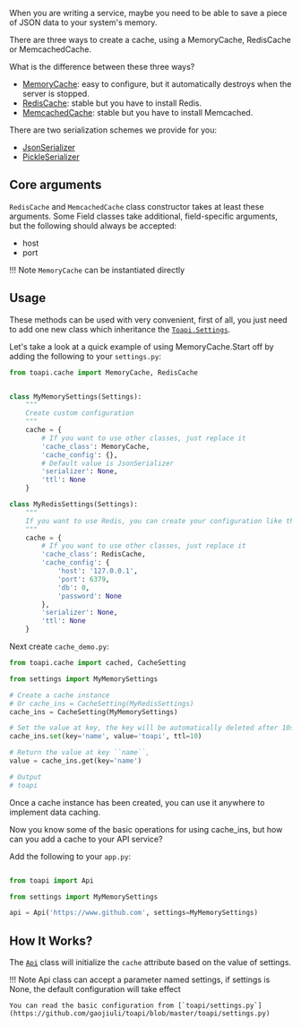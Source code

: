 When you are writing a service, maybe you need to be able to save a piece of JSON data to your system's memory.

There are three ways to create a cache, using a MemoryCache, RedisCache or MemcachedCache.

What is the difference between these three ways?

- [MemoryCache](https://github.com/gaojiuli/toapi/blob/master/toapi/cache/memory_cache.py): easy to configure, but it automatically destroys when the server is stopped.
- [RedisCache](https://github.com/gaojiuli/toapi/blob/master/toapi/cache/redis_cache.py): stable but you have to install Redis.
- [MemcachedCache](https://github.com/gaojiuli/toapi/blob/master/toapi/cache/memcached_cache.py): stable but you have to install Memcached.

There are two serialization schemes we provide for you:

- [JsonSerializer](https://github.com/gaojiuli/toapi/blob/master/toapi/cache/serializer.py)
- [PickleSerializer](https://github.com/gaojiuli/toapi/blob/master/toapi/cache/serializer.py)

## Core arguments

`RedisCache` and `MemcachedCache` class constructor takes at least these arguments. Some Field classes take additional, field-specific arguments, but the following should always be accepted:

- host
- port

!!! Note
    `MemoryCache` can be instantiated directly

## Usage

These methods can be used with very convenient, first of all, you just need to add one new class which inheritance the [`Toapi.Settings`](https://github.com/gaojiuli/toapi/blob/master/toapi/settings.py).

Let's take a look at a quick example of using MemoryCache.Start off by adding the following to your `settings.py`:

``` python
from toapi.cache import MemoryCache, RedisCache


class MyMemorySettings(Settings):
    """
    Create custom configuration
    """
    cache = {
        # If you want to use other classes, just replace it
        'cache_class': MemoryCache,
        'cache_config': {},
        # Default value is JsonSerializer
        'serializer': None,
        'ttl': None
    }

class MyRedisSettings(Settings):
    """
    If you want to use Redis, you can create your configuration like this
    """
    cache = {
        # If you want to use other classes, just replace it
        'cache_class': RedisCache,
        'cache_config': {
            'host': '127.0.0.1',
            'port': 6379,
            'db': 0,
            'password': None
        },
        'serializer': None,
        'ttl': None
    }

```

Next create `cache_demo.py`:

``` python
from toapi.cache import cached, CacheSetting

from settings import MyMemorySettings

# Create a cache instance
# Or cache_ins = CacheSetting(MyRedisSettings)
cache_ins = CacheSetting(MyMemorySettings)

# Set the value at key, the key will be automatically deleted after 10s
cache_ins.set(key='name', value='toapi', ttl=10)

# Return the value at key ``name``,
value = cache_ins.get(key='name')

# Output
# toapi
```

Once a cache instance has been created, you can use it anywhere to implement data caching.

Now you know some of the basic operations for using cache_ins, but how can you add a cache to your API service?

Add the following to your `app.py`:

``` python

from toapi import Api

from settings import MyMemorySettings

api = Api('https://www.github.com', settings=MyMemorySettings)

```

## How It Works?

The [`Api`](https://github.com/gaojiuli/toapi/blob/master/toapi/api.py) class will initialize the `cache` attribute based on the value of settings.

!!! Note
    Api class can accept a parameter named settings, if settings is None, the default configuration will take effect
    
    You can read the basic configuration from [`toapi/settings.py`](https://github.com/gaojiuli/toapi/blob/master/toapi/settings.py)